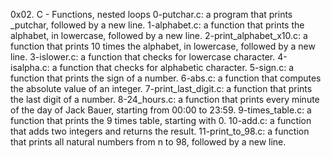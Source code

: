 0x02. C - Functions, nested loops
0-putchar.c: a program that prints _putchar, followed by a new line.
1-alphabet.c: a function that prints the alphabet, in lowercase, followed by a new line.
2-print_alphabet_x10.c: a function that prints 10 times the alphabet, in lowercase, followed by a new line.
3-islower.c: a function that checks for lowercase character.
4-isalpha.c: a function that checks for alphabetic character.
5-sign.c: a function that prints the sign of a number.
6-abs.c: a function that computes the absolute value of an integer.
7-print_last_digit.c: a function that prints the last digit of a number.
8-24_hours.c: a function that prints every minute of the day of Jack Bauer, starting from 00:00 to 23:59.
9-times_table.c: a function that prints the 9 times table, starting with 0.
10-add.c: a function that adds two integers and returns the result.
11-print_to_98.c: a function that prints all natural numbers from n to 98, followed by a new line.
